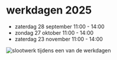 # werkdagen 2025

- zaterdag 28 september 11:00 - 14:00 
- zondag 27 oktober 11:00 - 14:00
- zaterdag 23 november 11:00 - 14:00

![slootwerk tijdens een van de werkdagen](/img/slootwerk.jpg "de sloten bijhouden")

